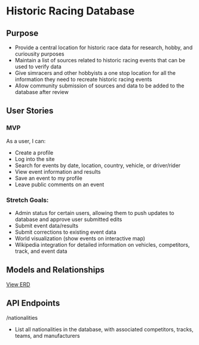 # Historic Racing Database

## Purpose
  - Provide a central location for historic race data for research, hobby, and curiousity purposes
  - Maintain a list of sources related to historic racing events that can be used to verify data
  - Give simracers and other hobbyists a one stop location for all the information they need to recreate historic racing events
  - Allow community submission of sources and data to be added to the database after review

## User Stories

### MVP
  As a user, I can:
  - Create a profile
  - Log into the site
  - Search for events by date, location, country, vehicle, or driver/rider
  - View event information and results
  - Save an event to my profile
  - Leave public comments on an event

### Stretch Goals: 
  - Admin status for certain users, allowing them to push updates to database and approve user submitted edits
  - Submit event data/results
  - Submit corrections to existing event data
  - World visualization (show events on interactive map)
  - Wikipedia integration for detailed information on vehicles, competitors, track, and event data


## Models and Relationships
  [View ERD](https://lucid.app/lucidchart/7732b65d-93c3-4032-aa2d-36e4818644c5/view#)


## API Endpoints
  /nationalities
  - List all nationalities in the database, with associated competitors, tracks, teams, and manufacturers
  